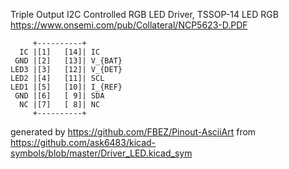 Triple Output I2C Controlled RGB LED Driver, TSSOP-14
LED RGB
https://www.onsemi.com/pub/Collateral/NCP5623-D.PDF


	     +----------+
	  IC |[1]   [14]| IC
	 GND |[2]   [13]| V_{BAT}
	LED3 |[3]   [12]| V_{DET}
	LED2 |[4]   [11]| SCL
	LED1 |[5]   [10]| I_{REF}
	 GND |[6]   [ 9]| SDA
	  NC |[7]   [ 8]| NC
	     +----------+


generated by https://github.com/FBEZ/Pinout-AsciiArt from https://github.com/ask6483/kicad-symbols/blob/master/Driver_LED.kicad_sym
